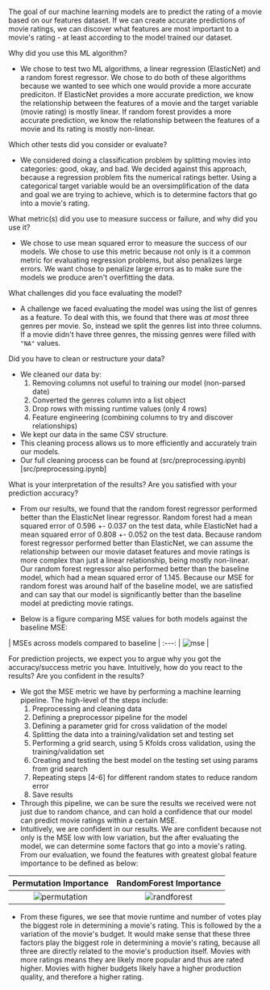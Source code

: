 The goal of our machine learning models are to predict the rating of a movie based on our features dataset. If we can create accurate predictions of movie ratings, we can discover what features are most important to a movie's rating - at least according to the model trained our dataset.

Why did you use this ML algorithm?

- We chose to test two ML algorithms, a linear regression (ElasticNet) and a random forest regressor. We chose to do both of these algorithms because we wanted to see which one would provide a more accurate prediciton. If ElasticNet provides a more accurate prediction, we know the relationship between the features of a movie and the target variable (movie rating) is mostly linear. If random forest provides a more accurate prediction, we know the relationship between the features of a movie and its rating is mostly non-linear.

Which other tests did you consider or evaluate?

- We considered doing a classification problem by splitting movies into categories: good, okay, and bad. We decided against this approach, because a regression problem fits the numerical ratings better. Using a categorical target variable would be an oversimplification of the data and goal we are trying to achieve, which is to determine factors that go into a movie's rating.

What metric(s) did you use to measure success or failure, and why did you use it?

- We chose to use mean squared error to measure the success of our models. We chose to use this metric because not only is it a common metric for evaluating regression problems, but also penalizes large errors. We want chose to penalize large errors as to make sure the models we produce aren't overfitting the data.

What challenges did you face evaluating the model?

- A challenge we faced evaluating the model was using the list of genres as a feature. To deal with this, we found that there was _at most_ three genres per movie. So, instead we split the genres list into three columns. If a movie didn't have three genres, the missing genres were filled with `"NA"` values.

Did you have to clean or restructure your data?

- We cleaned our data by:
  1. Removing columns not useful to training our model (non-parsed date)
  2. Converted the genres column into a list object
  3. Drop rows with missing runtime values (only 4 rows)
  4. Feature engineering (combining columns to try and discover relationships)
- We kept our data in the same CSV structure.
- This cleaning process allows us to more efficiently and accurately train our models.
- Our full cleaning process can be found at (src/preprocessing.ipynb)[src/preprocessing.ipynb]

What is your interpretation of the results? Are you satisfied with your prediction accuracy?

- From our results, we found that the random forest regressor performed better than the ElasticNet linear regressor. Random forest had a mean squared error of 0.596 +- 0.037 on the test data, while ElasticNet had a mean squared error of 0.808 +- 0.052 on the test data. Because random forest regressor performed better than ElasticNet, we can assume the relationship between our movie dataset features and movie ratings is more complex than just a linear relationship, being mostly non-linear. Our random forest regressor also performed better than the baseline model, which had a mean squared error of 1.145. Because our MSE for random forest was around half of the baseline model, we are satisfied and can say that our model is significantly better than the baseline model at predicting movie ratings.

- Below is a figure comparing MSE values for both models against the baseline MSE:

| MSEs across models compared to baseline |
:---:
| ![mse](../figures/mses_by_model.png) |

For prediction projects, we expect you to argue why you got the accuracy/success metric you have. Intuitively, how do you react to the results? Are you confident in the results?

- We got the MSE metric we have by performing a machine learning pipeline. The high-level of the steps include:
  1. Preprocessing and cleaning data
  2. Defining a preprocessor pipeline for the model
  3. Defining a parameter grid for cross validation of the model
  4. Splitting the data into a training/validation set and testing set
  5. Performing a grid search, using 5 Kfolds cross validation, using the training/validation set
  6. Creating and testing the best model on the testing set using params from grid search
  7. Repeating steps [4-6] for different random states to reduce random error
  8. Save results
- Through this pipeline, we can be sure the results we received were not just due to random chance, and can hold a confidence that our model can predict movie ratings within a certain MSE.
- Intuitively, we are confident in our results. We are confident because not only is the MSE low with low variation, but the after evaluating the model, we can determine some factors that go into a movie's rating. From our evaluation, we found the features with greatest global feature importance to be defined as below:

|                 Permutation Importance                 |                   RandomForest Importance                    |
| :----------------------------------------------------: | :----------------------------------------------------------: |
| ![permutation](../figures/permutation_importances.png) | ![randforest](../figures/randforest_feature_importances.png) |

- From these figures, we see that movie runtime and number of votes play the biggest role in determining a movie's rating. This is followed by the a variation of the movie's budget. It would make sense that these three factors play the biggest role in determining a movie's rating, because all three are directly related to the movie's production itself. Movies with more ratings means they are likely more popular and thus are rated higher. Movies with higher budgets likely have a higher production quality, and therefore a higher rating.
